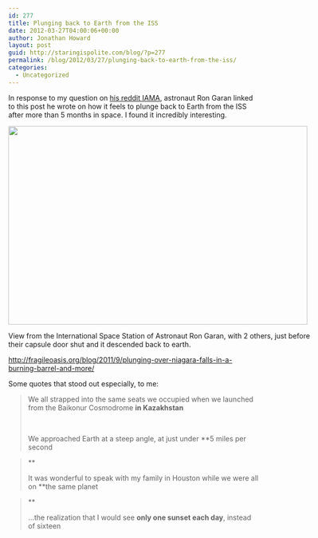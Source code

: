 ```yaml
---
id: 277
title: Plunging back to Earth from the ISS
date: 2012-03-27T04:00:06+00:00
author: Jonathan Howard
layout: post
guid: http://staringispolite.com/blog/?p=277
permalink: /blog/2012/03/27/plunging-back-to-earth-from-the-iss/
categories:
  - Uncategorized
---
```

In response to my question on <a href="http://www.reddit.com/r/IAmA/comments/r62jp/iama_nasa_astronaut_that_recently_returned_to/" target="_blank">his reddit IAMA</a>, astronaut Ron Garan linked to this post he wrote on how it feels to plunge back to Earth from the ISS after more than 5 months in space. I found it incredibly interesting.

<div class="wp-caption aligncenter" style="width: 610px">
  <a href="http://fragileoasis.org/blog/2011/9/plunging-over-niagara-falls-in-a-burning-barrel-and-more/" target="_blank"><img class=" " title="Astronaut Ron Garan in descent capsule" src="http://www.fragileoasis.net/imgs/092211-Niagara/in-hatch.jpg" alt="" width="600" height="398" /></a>
  
  <p class="wp-caption-text">
    View from the International Space Station of Astronaut Ron Garan, with 2 others, just before their capsule door shut and it descended back to earth.
  </p>
</div>

http://fragileoasis.org/blog/2011/9/plunging-over-niagara-falls-in-a-burning-barrel-and-more/

Some quotes that stood out especially, to me:<!--more-->

> We all strapped into the same seats we occupied when we launched from the Baikonur Cosmodrome **in Kazakhstan**
> 
> &nbsp;
> 
> We approached Earth at a steep angle, at just under **5 miles per second
  
>** 
> 
> It was wonderful to speak with my family in Houston while we were all on **the same planet
  
>** 
> 
> &#8230;the realization that I would see **only one sunset each day**, instead of sixteen
